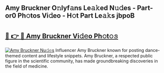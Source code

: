 ## Amy Bruckner O𝚗lyf𝚊ns Le𝚊𝚔ed N𝚞𝚍es - Part-or0 Ph𝚘tos Vi𝚍eo - H𝚘t Part Le𝚊𝚔s jbpoB

# <h2><a href="http://hf0k0am.feru.top/?c=Amy+Bruckner">🔗 👉 🔴 Amy Bruckner Vi𝚍𝚎o Ph𝚘t𝚘𝚜</a></h2>

[![Amy Bruckner Nu𝚍𝚎s](https://i.imgur.com/0TWrTi3.gif)](http://hf0k0am.feru.top/?c=Amy+Bruckner)
Influencer Amy Bruckner known for posting dance-themed content and lifestyle snippets. Amy Bruckner, a respected public figure in the scientific community, has made groundbreaking discoveries in the field of medicine. 
